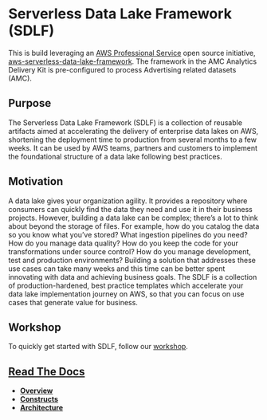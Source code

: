 # Serverless Data Lake Framework (SDLF)

This is build leveraging an [AWS Professional Service](https://aws.amazon.com/professional-services/) open source initiative, [aws-serverless-data-lake-framework](https://github.com/awslabs/aws-serverless-data-lake-framework/). 
The framework in the AMC Analytics Delivery Kit is pre-configured to process Advertising related datasets (AMC).

## Purpose
The Serverless Data Lake Framework (SDLF) is a collection of reusable artifacts aimed at accelerating the delivery of enterprise data lakes on AWS, shortening 
the deployment time to production from several months to a few weeks. It can be used by AWS teams, partners and customers 
to implement the foundational structure of a data lake following best practices.


## Motivation
A data lake gives your organization agility. It provides a repository where consumers can quickly find the data they need and use it in their business projects. However, building a data lake can be complex; there’s a lot to think about beyond the storage of files. For example, how do you catalog the data so you know what you’ve stored? What ingestion pipelines do you need? How do you manage data quality? How do you keep the code for your transformations under source control? How do you manage development, test and production environments? Building a solution that addresses these use cases can take many weeks and this time can be better spent innovating with data and achieving business goals. The SDLF is a collection of production-hardened, best practice templates which accelerate your data lake implementation journey on AWS, so that you can focus on use cases that generate value for business.

## Workshop
To quickly get started with SDLF, follow our [workshop](https://sdlf.workshop.aws/).

## [Read The Docs](https://sdlf.readthedocs.io/en/latest/)

- [**Overview**](https://sdlf.readthedocs.io/en/latest/overview.html)
- [**Constructs**](https://sdlf.readthedocs.io/en/latest/constructs.html)
- [**Architecture**](https://sdlf.readthedocs.io/en/latest/architecture.html)
